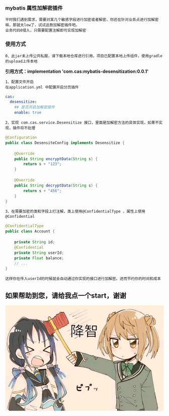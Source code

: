 ### mybatis 属性加解密插件
    平时我们遇到需求，需要对某几个敏感字段进行加密或者解密，你还在针对业务点进行加解密嘛，那就太low了，试试这款加解密插件吧。
    业务代码0侵入，只需要配置注解即可实现加解密

### 使用方式
    0、此jar未上传公共私服，请下载本地仓库进行引用，项目已配置本地上传组件，使用gradle的upload上传本地
    
**引用方式：implementation 'com.cas:mybatis-desensitization:0.0.1'**

    1、配置文件开启
    在application.yml 中配置开启分页插件
    
```yaml
cas:
  desensitize:
    ## 是否开启加解密插件
    enable: true
```
    2、实现 com.cas.service.Desensitize 接口，里面是加解密方法的具体实现，如果不实现，插件将不处理
```java
@Configuration
public class DesensiteConfig implements Desensitize {

    @Override
    public String encryptData(String s) {
        return s + "123";
    }

    @Override
    public String decryptData(String s) {
        return s + "456";
    }
}
```

    3、在需要加密的类和字段上打注解，类上使用@ConfidentialType ，属性上使用@Confidential
```java
@ConfidentialType
public class Account {

    private String id;
    @Confidential
    private String userId;
    private Float balance;
    // ...
}
```
    这样你在传入userId的时候就会自动通过你实现的接口进行加解密。进而节约你的时间和成本
## 如果帮助到您，请给我点一个start，谢谢
![](.README_images/1a93b674.png)